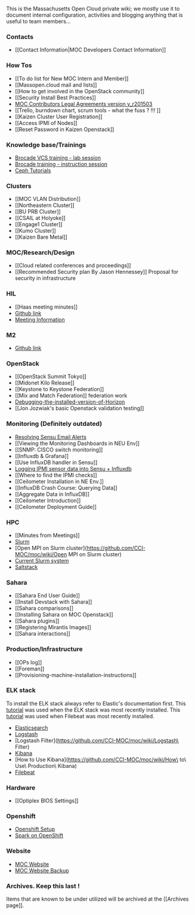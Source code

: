 This is the Massachusetts Open Cloud private wiki; we mostly use it to document internal configuration, activities and blogging anything that is useful to team members...

### Contacts
* [[Contact Information|MOC Developers Contact Information]]

### How Tos
* [[To do list for New MOC Intern and Member]]
* [[Massopen.cloud mail and lists]]
* [[How to get involved in the OpenStack community]]
* [[Security Install Best Practices]]
* [MOC Contributors Legal Agreements version y_r201503](https://drive.google.com/folderview?id=0B3HZEpE-A8qadWVpY2piSjdYdXc&usp=sharing)
* [[Trello, burndown chart, scrum tools - what the fuss ? !!! ]]
* [[Kaizen Cluster User Registration]]
* [[Access IPMI of Nodes]]
* [[Reset Password in Kaizen Openstack]]

### Knowledge base/Trainings
* [Brocade  VCS training - lab session](https://github.com/CCI-MOC/moc/wiki/VCS_Lab.pptx.pdf)
* [Brocade training - instruction session](https://github.com/CCI-MOC/moc/wiki/VCS_Training_01.pdf)
* [Ceph Tutorials](/Ceph-Tutorials.html)

### Clusters
* [[MOC VLAN Distribution]]
* [[Northeastern Cluster]]
* [[BU PRB Cluster]]
* [[CSAIL at Holyoke]]
* [[Engage1 Cluster]]
* [[Kumo Cluster]]
* [[Kaizen Bare Metal]]

### MOC/Research/Design
* [[Cloud related conferences and proceedings]]
* [[Recommended Security plan By Jason Hennessey]]  Proposal for security in infrastructure

### HIL
* [[Haas meeting minutes]]
* [Github link](https://github.com/CCI-MOC/hil)
* [Meeting Information](https://github.com/CCI-MOC/moc/wiki/HIL-Meeting-Information)

### M2
* [Github link](https://github.com/CCI-MOC/m2)

### OpenStack
* [[OpenStack Summit Tokyo]]
* [[Midonet Kilo Release]]
* [[Keystone to Keystone Federation]]
* [[Mix and Match Federation]] federation work
* [Debugging-the-installed-version-of-Horizon](https://github.com/CCI-MOC/moc-public/wiki/Debugging-the-installed-version-of-Horizon)
* [[Jon Jozwiak's basic Openstack validation testing]]

### Monitoring (Definitely outdated)
* [Resolving Sensu Email Alerts](https://github.com/CCI-MOC/moc/wiki/Email-Alerting-in-Sensu)
* [[Viewing the Monitoring Dashboards in NEU Env]]
* [[SNMP: CISCO switch monitoring]]
* [[Influxdb & Grafana]]
* [[Use InfluxDB handler in Sensu]]
* [Logging IPMI sensor data into Sensu + Influxdb](https://github.com/CCI-MOC/moc/wiki/Logging-IPMI-sensor-data-into-Sensu---Influxdb)
* [[Where to find the IPMI checks]]
* [[Ceilometer Installation in NE Env.]]
* [[InfluxDB Crash Course: Querying Data]]
* [[Aggregate Data in InfluxDB]]
* [[Ceilometer Introduction]]
* [[Ceilometer Deployment Guide]]

### HPC
* [[Minutes from Meetings]]
* [Slurm](https://github.com/CCI-MOC/moc/wiki/Slurm)
* [Open MPI on Slurm cluster](https://github.com/CCI-MOC/moc/wiki/Open MPI on Slurm cluster)
* [Current Slurm system](https://github.com/CCI-MOC/moc/wiki/Current-Slurm-deployment-system)
* [Saltstack](https://github.com/CCI-MOC/moc/wiki/Salt)

### Sahara
* [[Sahara End User Guide]]
* [[Install Devstack with Sahara]]
* [[Sahara comparisons]]
* [[Installing Sahara on MOC Openstack]]
* [[Sahara plugins]]
* [[Registering Mirantis Images]]
* [[Sahara interactions]]

### Production/Infrastructure
* [[OPs log]]
* [[Foreman]]
* [[Provisioning-machine-installation-instructions]]

### ELK stack
To install the ELK stack always refer to Elastic's documentation first. This [tutorial](https://www.elastic.co/guide/en/beats/libbeat/current/getting-started.html#getting-started) was used when the ELK stack was most recently installed. This [tutorial](https://www.elastic.co/guide/en/beats/filebeat/current/filebeat-getting-started.html) was used when Filebeat was most recently installed.
* [Elasticsearch](https://github.com/CCI-MOC/moc/wiki/Elasticsearch)
* [Logstash](https://github.com/CCI-MOC/moc/wiki/Logstash)
* [Logstash Filter](https://github.com/CCI-MOC/moc/wiki/Logstash\ Filter)
* [Kibana](https://github.com/CCI-MOC/moc/wiki/Kibana)
* [How to Use Kibana](https://github.com/CCI-MOC/moc/wiki/How\ to\ Use\ Production\ Kibana)
* [Filebeat](https://github.com/CCI-MOC/moc/wiki/Filebeat)


### Hardware
* [[Optiplex BIOS Settings]]

### Openshift
* [Openshift Setup ](https://github.com/CCI-MOC/moc/wiki/Openshift-Setup)
* [Spark on OpenShift](https://github.com/CCI-MOC/moc/wiki/Openshift-Spark)

### Website
* [MOC Website](https://github.com/CCI-MOC/moc/wiki/MOC-Website)
* [MOC Website Backup](https://github.com/CCI-MOC/moc/wiki/MOC-Website-Backup)

### Archives. Keep this last !
Items that are known to be under utilized will be archived at the [[Archives page]].
